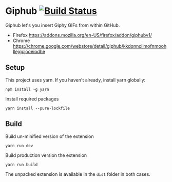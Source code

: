 # Giphub [![Build Status](https://sean.semaphoreci.com/badges/giphub/branches/master.svg?style=shields)](https://sean.semaphoreci.com/projects/giphub)
Giphub let's you insert Giphy GIFs from within GitHub.

- Firefox <https://addons.mozilla.org/en-US/firefox/addon/giphubv1/>
- Chrome <https://chrome.google.com/webstore/detail/giphub/kkdonncilmofnmoohllejgcjooeiodhe>

## Setup

This project uses yarn. If you haven't already, install yarn globally:

```
npm install -g yarn
```

Install required packages

```
yarn install --pure-lockfile
```

## Build

Build un-minified version of the extension

```
yarn run dev
```

Build production version the extension

```
yarn run build
```

The unpacked extension is available in the `dist` folder in both cases.
